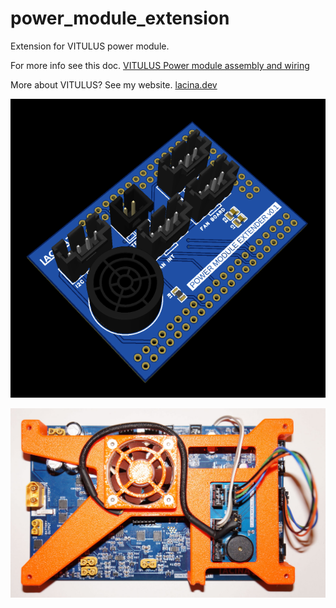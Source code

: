 # power_module_extension

 Extension for VITULUS power module.

 For more info see this doc. 
 [VITULUS Power module assembly and wiring](https://docs.google.com/document/d/1gbUeb38EpmrZyLzsyhS_GtbKjz4Z-vhWeXakbzIWZlc/edit?usp=sharing)

 More about VITULUS? See my website.
 [lacina.dev](https://lacina.dev)

![alt](https://github.com/lacina-dev/power_module_extension/blob/main/pwrModExt3D.png?raw=true)


![alt](https://github.com/lacina-dev/power_module_extension/blob/main/DSC03553.JPG?raw=true)